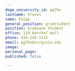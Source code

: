 ```yaml
---
doge_university_id: pg7bx
lastname: Graves
name: Paige 
general_position: gradstudent
position: Graduate Student
office: 119 Kerchof Hall
phone: 434-243-1115
email: pg7bx@virginia.edu
image:
personal_page: 
published: false

---
```

